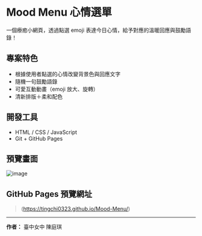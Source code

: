 # Mood Menu 心情選單

一個療癒小網頁，透過點選 emoji 表達今日心情，給予對應的溫暖回應與鼓勵語錄！

## 專案特色

- 根據使用者點選的心情改變背景色與回應文字
- 隨機一句鼓勵語錄
- 可愛互動動畫（emoji 放大、旋轉）
- 清新排版＋柔和配色

## 開發工具

- HTML / CSS / JavaScript
- Git + GitHub Pages

## 預覽畫面

![image](https://github.com/user-attachments/assets/db3b1ece-40f8-436e-8524-b4e42706e703)


## GitHub Pages 預覽網址

> (https://tingchi0323.github.io/Mood-Menu/)


---

**作者：** 臺中女中 陳庭琪  
